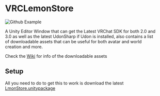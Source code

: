 # VRCLemonStore
![Github Example](https://user-images.githubusercontent.com/31841579/133888009-55798c5f-735c-45bb-8ea8-1a788003bf61.png)

A Unity Editor Window that can get the Latest VRChat SDK for both 2.0 and 3.0 as well as the latest UdonSharp if Udon is installed, also contains a list of downloadable assets that can be useful for both avatar and world creation and more.

Check the [Wiki](https://github.com/LmonUnluck/VRCLemonStore/wiki) for info of the downloadable assets

## Setup

All you need to do to get this to work is download the latest [LmonStore.unitypackage](https://github.com/LmonUnluck/VRCLemonStore/releases)
